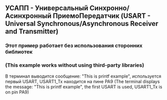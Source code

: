 
## УСАПП - Универсальный Синхронно/Асинхронный ПриемоПередатчик (USART - Universal Synchronous/Asynchronous Receiver and Transmitter)
### Этот пример работает без использования сторонних библиотек
### (This example works without using third-party libraries)

В терминал выводится сообщение: "This is printf example", используется первый USART, USART1_Tx находится на пине PA9
(The terminal displays the message: "This is printf example", the first USART is used, USART1_Tx is on pin PA9)

